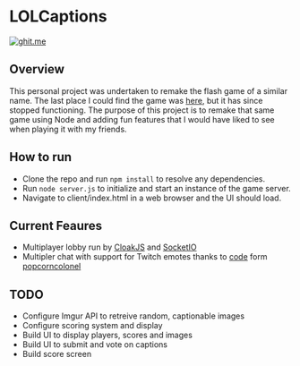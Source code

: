 # LOLCaptions

[![ghit.me](https://ghit.me/badge.svg?repo=Nirespire/lolcaptions)](https://ghit.me/repo/Nirespire/lolcaptions)

## Overview
This personal project was undertaken to remake the flash game of a similar name. 
The last place I could find the game was [here](http://www.kongregate.com/games/gyre_o_guile/lolcaptions), but it has
since stopped functioning. The purpose of this project is to remake that same game using Node and adding fun features
that I would have liked to see when playing it with my friends.

## How to run
- Clone the repo and run ```npm install``` to resolve any dependencies.
- Run ```node server.js``` to initialize and start an instance of the game server.
- Navigate to client/index.html in a web browser and the UI should load.

## Current Feaures
- Multiplayer lobby run by [CloakJS](http://incompl.github.io/cloak/) and [SocketIO](http://socket.io/)
- Multipler chat with support for Twitch emotes thanks to [code](https://github.com/popcorncolonel/Chrome-Extensions/tree/master/Kappa%20Everywhere) form [popcorncolonel](https://github.com/popcorncolonel)

## TODO
- Configure Imgur API to retreive random, captionable images
- Configure scoring system and display
- Build UI to display players, scores and images
- Build UI to submit and vote on captions
- Build score screen
